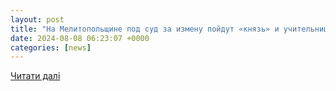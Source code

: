 ```yaml
---
layout: post
title: "На Мелитопольщине под суд за измену пойдут «князь» и учительница-карьеристка (фото, видео). Читайте на UKR.NET"
date: 2024-08-08 06:23:07 +0000
categories: [news]
---
```


[Читати далі](https://www.ukr.net/ru/news/details/criminal/106096581.html)
